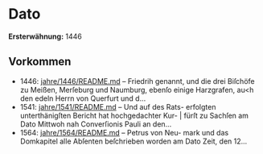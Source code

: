 # Dato

**Ersterwähnung:** 1446

## Vorkommen
- 1446: [jahre/1446/README.md](../jahre/1446/README.md) – Friedrih genannt, und
die drei Biſchöfe zu Meißen, Merſeburg und Naumburg,
ebenſo einige Harzgrafen, au<h den edeln Herrn von
Querfurt und d...
- 1541: [jahre/1541/README.md](../jahre/1541/README.md) – Und auf des Rats-
erfolgten unterthänigſten Bericht hat hochgedachter Kur- |
fürſt zu Sachſen am Dato Mittwoh nah Converſionis
Pauli an den...
- 1564: [jahre/1564/README.md](../jahre/1564/README.md) – Petrus von Neu-
mark und das Domkapitel alle Abſenten beſchrieben worden
am Dato Zeit, den 12...
